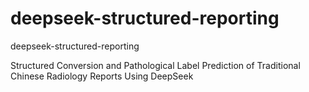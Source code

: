 # deepseek-structured-reporting

deepseek-structured-reporting



Structured Conversion and Pathological Label Prediction of Traditional Chinese Radiology Reports Using DeepSeek

